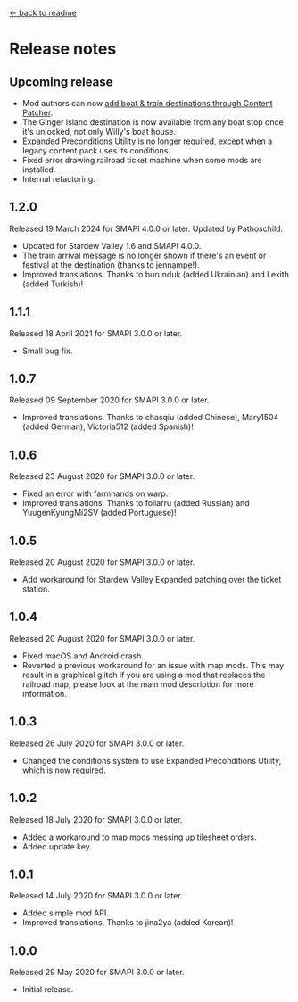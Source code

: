 ﻿[← back to readme](README.md)

# Release notes
## Upcoming release
- Mod authors can now [add boat & train destinations through Content Patcher](README.md#add-a-destination).
- The Ginger Island destination is now available from any boat stop once it's unlocked, not only Willy's boat house.
- Expanded Preconditions Utility is no longer required, except when a legacy content pack uses its conditions.
- Fixed error drawing railroad ticket machine when some mods are installed.
- Internal refactoring.

## 1.2.0
Released 19 March 2024 for SMAPI 4.0.0 or later. Updated by Pathoschild.

- Updated for Stardew Valley 1.6 and SMAPI 4.0.0.
- The train arrival message is no longer shown if there's an event or festival at the destination (thanks to jennampe!).
- Improved translations. Thanks to burunduk (added Ukrainian) and Lexith (added Turkish)!

## 1.1.1
Released 18 April 2021 for SMAPI 3.0.0 or later.

- Small bug fix.

## 1.0.7
Released 09 September 2020 for SMAPI 3.0.0 or later.

- Improved translations. Thanks to chasqiu﻿ (added Chinese), Mary1504 (added German), Victoria512﻿ (added Spanish)!

## 1.0.6
Released 23 August 2020 for SMAPI 3.0.0 or later.

- Fixed an error with farmhands on warp.
- Improved translations. Thanks to follarru (added Russian) and YuugenKyungMi2SV﻿ (added Portuguese)!

## 1.0.5
Released 20 August 2020 for SMAPI 3.0.0 or later.

- Add workaround for Stardew Valley Expanded patching over the ticket station.

## 1.0.4
Released 20 August 2020 for SMAPI 3.0.0 or later.

- Fixed macOS and Android crash.
- Reverted a previous workaround for an issue with map mods. This may result in a graphical glitch if you are using a mod that replaces the railroad map; please look at the main mod description for more information.

## 1.0.3
Released 26 July 2020 for SMAPI 3.0.0 or later.

- Changed the conditions system to use Expanded Preconditions Utility, which is now required.

## 1.0.2
Released 18 July 2020 for SMAPI 3.0.0 or later.

- Added a workaround to map mods messing up tilesheet orders.
- Added update key.

## 1.0.1
Released 14 July 2020 for SMAPI 3.0.0 or later.

- Added simple mod API.
- Improved translations. Thanks to jina2ya (added Korean)!

## 1.0.0
Released 29 May 2020 for SMAPI 3.0.0 or later.

- Initial release.
